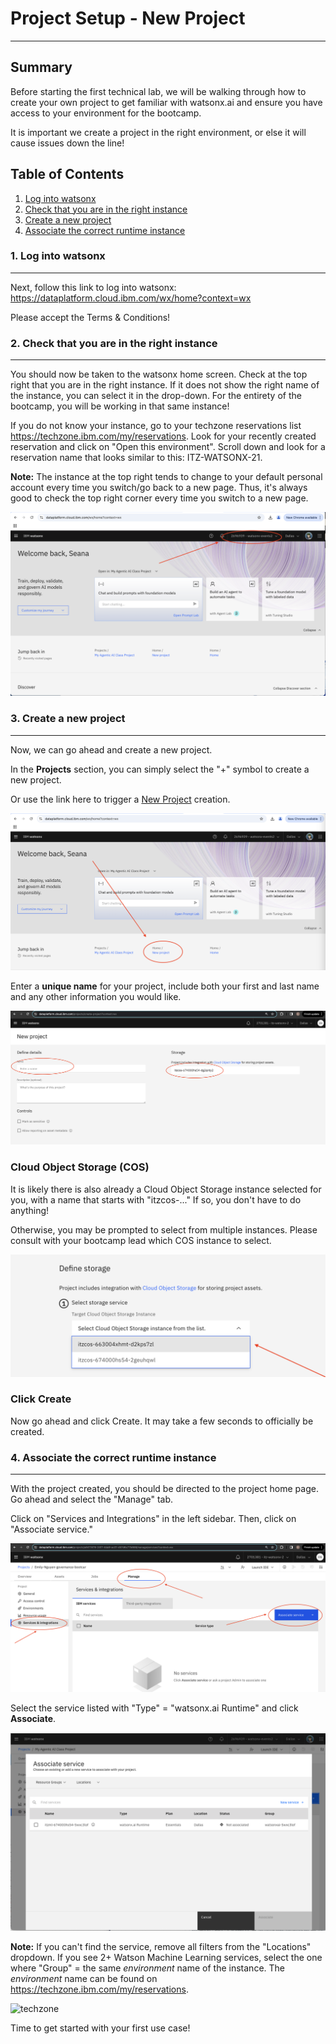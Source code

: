 # Project Setup - New Project
---
## Summary
Before starting the first technical lab, we will be walking through how to create your own project to get familiar with watsonx.ai and ensure you have access to your environment for the bootcamp. 

It is important we create a project in the right environment, or else it will cause issues down the line!

## Table of Contents

  1. [Log into watsonx](#log-in-to-watsonx)
  2. [Check that you are in the right instance](#check-instance)
  3. [Create a new project](#new-project) 
  4. [Associate the correct runtime instance](#runtime-instance)

### 1. Log into watsonx<a name="log-in-to-watsonx"></a>
---
Next, follow this link to log into watsonx: https://dataplatform.cloud.ibm.com/wx/home?context=wx

Please accept the Terms & Conditions!

### 2. Check that you are in the right instance<a name="check-instance"></a>
---
You should now be taken to the watsonx home screen. Check at the top right that you are in the right instance. If it does not show the right name of the instance, you can select it in the drop-down. For the entirety of the bootcamp, you will be working in that same instance!

If you do not know your instance, go to your techzone reservations list https://techzone.ibm.com/my/reservations. Look for your recently created reservation and click on "Open this environment". Scroll down and look for a reservation name that looks similar to this:  ITZ-WATSONX-21. 

**Note:** The instance at the top right tends to change to your default personal account every time you switch/go back to a new page. Thus, it's always good to check the top right corner every time you switch to a new page.

![check-right-instance](assets/check-right-instance.png)

### 3. Create a new project<a name="new-project"></a>
---
Now, we can go ahead and create a new project. 

In the **Projects** section, you can simply select the "+" symbol to create a new project.
 
Or use the link here to trigger a [New Project](https://dataplatform.cloud.ibm.com/projects/new-project?context=wx) creation.

![create-new-project](assets/create-new-project.png)

Enter a **unique name** for your project, include both your first and last name and any other information you would like.

![unique-name](assets/unique-name.png)

### Cloud Object Storage (COS)
It is likely there is also already a Cloud Object Storage instance selected for you, with a name that starts with "itzcos-..." If so, you don't have to do anything! 

Otherwise, you may be prompted to select from multiple instances. Please consult with your bootcamp lead which COS instance to select.

![select-instance](assets/select-instance.png)

### Click Create
Now go ahead and click Create. It may take a few seconds to officially be created.

### 4. Associate the correct runtime instance<a name="runtime-instance"></a>
---
With the project created, you should be directed to the project home page. Go ahead and select the "Manage" tab.

Click on "Services and Integrations" in the left sidebar. Then, click on "Associate service."

![manage-tab](assets/manage-tab.png)

Select the service listed with "Type" = "watsonx.ai Runtime" and click **Associate**. 

![select-runtime-service](assets/select-runtime-service.png)

**Note:** If you can't find the service, remove all filters from the "Locations" dropdown. If you see 2+ Watson Machine Learning services, select the one where "Group" = the same *environment* name of the instance. The *environment* name can be found on https://techzone.ibm.com/my/reservations. 

![techzone](assets/techzone.png)


Time to get started with your first use case!
